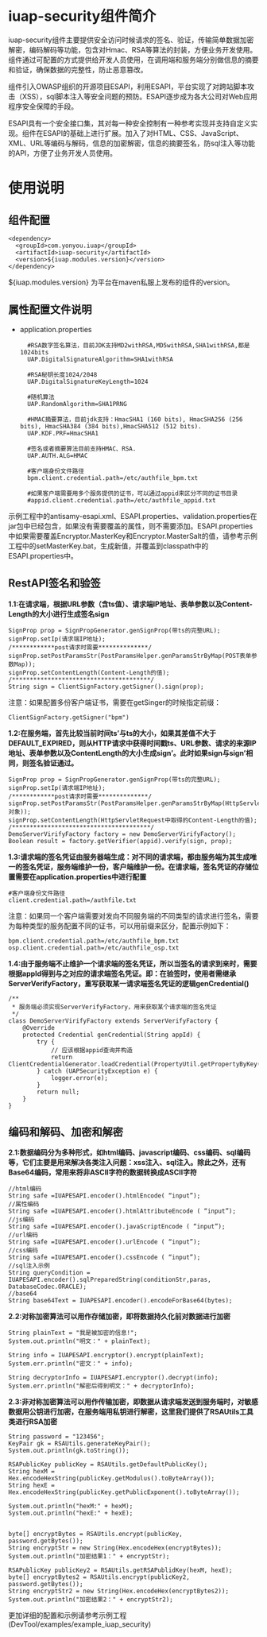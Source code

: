 # iuap-security组件简介 #

iuap-security组件主要提供安全访问时候请求的签名、验证，传输简单数据加密解密，编码解码等功能，包含对Hmac、RSA等算法的封装，方便业务开发使用。组件通过可配置的方式提供给开发人员使用，在调用端和服务端分别做信息的摘要和验证，确保数据的完整性，防止恶意篡改。

组件引入OWASP组织的开源项目ESAPI，利用ESAPI，平台实现了对跨站脚本攻击（XSS），sql脚本注入等安全问题的预防。ESAPI逐步成为各大公司对Web应用程序安全保障的手段。

ESAPI具有一个安全接口集，其对每一种安全控制有一种参考实现并支持自定义实现。组件在ESAPI的基础上进行扩展。加入了对HTML、CSS、JavaScript、XML、URL等编码与解码，信息的加密解密，信息的摘要签名，防sql注入等功能的API，方便了业务开发人员使用。

# 使用说明 #

## 组件配置 ##

	<dependency>
	  <groupId>com.yonyou.iuap</groupId>
	  <artifactId>iuap-security</artifactId>
	  <version>${iuap.modules.version}</version>
	</dependency>

${iuap.modules.version} 为平台在maven私服上发布的组件的version。

## 属性配置文件说明 ##

- application.properties
		
		#RSA数字签名算法，目前JDK支持MD2withRSA,MD5withRSA,SHA1withRSA,都是1024bits
		UAP.DigitalSignatureAlgorithm=SHA1withRSA
		
		#RSA秘钥长度1024/2048
		UAP.DigitalSignatureKeyLength=1024
		
		#随机算法
		UAP.RandomAlgorithm=SHA1PRNG
		
		#HMAC摘要算法，目前jdk支持：HmacSHA1 (160 bits), HmacSHA256 (256 bits), HmacSHA384 (384 bits),HmacSHA512 (512 bits).
		UAP.KDF.PRF=HmacSHA1
		
		#签名或者摘要算法目前支持HMAC、RSA.
		UAP.AUTH.ALG=HMAC
		
		#客户端身份文件路径
		bpm.client.credential.path=/etc/authfile_bpm.txt
		
		#如果客户端需要用多个服务提供的证书，可以通过appid来区分不同的证书目录
		#appid.client.credential.path=/etc/authfile_appid.txt

示例工程中的antisamy-esapi.xml、ESAPI.properties、validation.properties在jar包中已经包含，如果没有需要覆盖的属性，则不需要添加。ESAPI.properties中如果需要覆盖Encryptor.MasterKey和Encryptor.MasterSalt的值，请参考示例工程中的setMasterKey.bat，生成新值，并覆盖到classpath中的ESAPI.properties中。

## RestAPI签名和验签 ##

**1.1:在请求端，根据URL参数（含ts值）、请求端IP地址、表单参数以及Content-Length的大小进行生成签名sign**

	SignProp prop = SignPropGenerator.genSignProp(带ts的完整URL);
	signProp.setIp(请求端IP地址);
	/************post请求时需要**************/
	signProp.setPostParamsStr(PostParamsHelper.genParamsStrByMap(POST表单参数Map));
	signProp.setContentLength(Content-Length的值);
	/***************************************/
	String sign = ClientSignFactory.getSigner().sign(prop);

注意：如果配置多份客户端证书，需要在getSinger的时候指定前缀：

	ClientSignFactory.getSigner("bpm")	


**1.2:在服务端，首先比较当前时间ts’与ts的大小，如果其差值不大于DEFAULT_EXPIRED，则从HTTP请求中获得时间戳ts、URL参数、请求的来源IP地址、表单参数以及ContentLength的大小生成sign’。此时如果sign与sign’相同，则签名验证通过。**

	SignProp prop = SignPropGenerator.genSignProp(带ts的完整URL);
	signProp.setIp(请求端IP地址);
	/************post请求时需要**************/
	signProp.setPostParamsStr(PostParamsHelper.genParamsStrByMap(HttpServletRequest对象));
	signProp.setContentLength(HttpServletRequest中取得的Content-Length的值);
	/***************************************/
	DemoServerVirifyFactory factory = new DemoServerVirifyFactory();
	Boolean result = factory.getVerifier(appid).verify(sign, prop);


**1.3:请求端的签名凭证由服务器端生成：对不同的请求端，都由服务端为其生成唯一的签名凭证，服务端维护一份，客户端维护一份。在请求端，签名凭证的存储位置需要在application.properties中进行配置**

	#客户端身份文件路径
	client.credential.path=/authfile.txt

注意：如果同一个客户端需要对发向不同服务端的不同类型的请求进行签名，需要为每种类型的服务配置不同的证书，可以用前缀来区分，配置示例如下：

	bpm.client.credential.path=/etc/authfile_bpm.txt
    osp.client.credential.path=/etc/authfile_osp.txt


**1.4:由于服务端不止维护一个请求端的签名凭证，所以当签名的请求到来时，需要根据appId得到与之对应的请求端签名凭证。即：在验签时，使用者需继承ServerVerifyFactory，重写获取某一请求端签名凭证的逻辑genCredential()**

	/**
	 * 服务端必须实现ServerVerifyFactory，用来获取某个请求端的签名凭证
	 */
	class DemoServerVirifyFactory extends ServerVerifyFactory {
		@Override
		protected Credential genCredential(String appId) {
			try {
				// 应该根据appid查询并构造
				return ClientCredentialGenerator.loadCredential(PropertyUtil.getPropertyByKey(AuthConstants.CLIENT_CREDENTIAL_PATH));
			} catch (UAPSecurityException e) {
				logger.error(e);
			}
			return null;
		}
	}

## 编码和解码、加密和解密 ##

**2.1:数据编码分为多种形式，如html编码、javascript编码、css编码、sql编码等，它们主要是用来解决各类注入问题：xss注入、sql注入。除此之外，还有Base64编码，常用来将非ASCII字符的数据转换成ASCII字符**

	//html编码
	String safe =IUAPESAPI.encoder().htmlEncode( “input”);
	//属性编码
	String safe =IUAPESAPI.encoder().htmlAttributeEncode ( “input”);
	//js编码
	String safe =IUAPESAPI.encoder().javaScriptEncode ( “input”);
	//url编码
	String safe =IUAPESAPI.encoder().urlEncode ( “input”);
    //css编码
	String safe =IUAPESAPI.encoder().cssEncode ( “input”);
	//sql注入示例
	String queryCondition = IUAPESAPI.encoder().sqlPreparedString(conditionStr,paras, DatabaseCodec.ORACLE);
	//base64
	String base64Text = IUAPESAPI.encoder().encodeForBase64(bytes);

**2.2:对称加密算法可以用作存储加密，即将数据持久化前对数据进行加密**

	String plainText = "我是被加密的信息!";
	System.out.println("明文：" + plainText);

	String info = IUAPESAPI.encryptor().encrypt(plainText);
	System.err.println("密文：" + info);

	String decryptorInfo = IUAPESAPI.encryptor().decrypt(info);
	System.err.println("解密后得到明文：" + decryptorInfo);


**2.3:非对称加密算法可以用作传输加密，即数据从请求端发送到服务端时，对敏感数据用公钥进行加密，在服务端用私钥进行解密，这里我们提供了RSAUtils工具类进行RSA加密**

	String password = "123456";
	KeyPair gk = RSAUtils.generateKeyPair();
	System.out.println(gk.toString());
		
	RSAPublicKey publicKey = RSAUtils.getDefaultPublicKey();
	String hexM = Hex.encodeHexString(publicKey.getModulus().toByteArray());
	String hexE = Hex.encodeHexString(publicKey.getPublicExponent().toByteArray());
		
	System.out.println("hexM:" + hexM);
	System.out.println("hexE:" + hexE);
		
		
	byte[] encryptBytes = RSAUtils.encrypt(publicKey, password.getBytes());
	String encryptStr = new String(Hex.encodeHex(encryptBytes));
	System.out.println("加密结果1：" + encryptStr);
		
	RSAPublicKey publicKey2 = RSAUtils.getRSAPublidKey(hexM, hexE);
	byte[] encryptBytes2 = RSAUtils.encrypt(publicKey2, password.getBytes());
	String encryptStr2 = new String(Hex.encodeHex(encryptBytes2));
	System.out.println("加密结果2：" + encryptStr2);

更加详细的配置和示例请参考示例工程(DevTool/examples/example\_iuap_security)